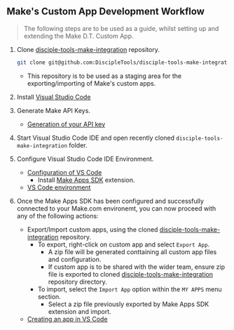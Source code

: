 ## Make's Custom App Development Workflow

> The following steps are to be used as a guide, whilst setting up and extending the Make D.T. Custom App.

1. Clone [disciple-tools-make-integration](https://github.com/DiscipleTools/disciple-tools-make-integration) repository.

    ```sh
    git clone git@github.com:DiscipleTools/disciple-tools-make-integration.git
    ```

    - This repository is to be used as a staging area for the exporting/importing of Make's custom apps.


2. Install [Visual Studio Code](https://code.visualstudio.com/)


3. Generate Make API Keys.
    - [Generation of your API key](https://docs.integromat.com/apps/apps-sdk/generation-of-your-api-key)


4. Start Visual Studio Code IDE and open recently cloned `disciple-tools-make-integration` folder.


5. Configure Visual Studio Code IDE Environment.
    - [Configuration of VS Code](https://docs.integromat.com/apps/apps-sdk/configuration-of-vs-code)
        - Install [Make Apps SDK](https://marketplace.visualstudio.com/items?itemName=Integromat.apps-sdk) extension.
    - [VS Code environment](https://docs.integromat.com/apps/apps-sdk/vs-code-environment)


6. Once the Make Apps SDK has been configured and successfully connected to your Make.com environemt, you can now proceed with any of the following actions:
    - Export/Import custom apps, using the cloned [disciple-tools-make-integration](https://github.com/DiscipleTools/disciple-tools-make-integration) repository.
        - To export, right-click on custom app and select `Export App`.
            - A zip file will be generated conttaining all custom app files and configuration.
            - If custom app is to be shared with the wider team, ensure zip file is exported to cloned [disciple-tools-make-integration](https://github.com/DiscipleTools/disciple-tools-make-integration) repository directory.
        - To import, select the `Import App` option within the `MY APPS` menu section.
            - Select a zip file previously exported by Make Apps SDK extension and import.
    - [Creating an app in VS Code](https://docs.integromat.com/apps/apps-sdk/creating-an-app-in-vs-code)